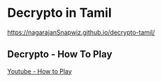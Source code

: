 # Decrypto in Tamil

https://nagarajanSnapwiz.github.io/decrypto-tamil/

## Decrypto - How To Play

[Youtube - How to Play](https://www.youtube.com/watch?v=2DBg7Z2-pQ4)
